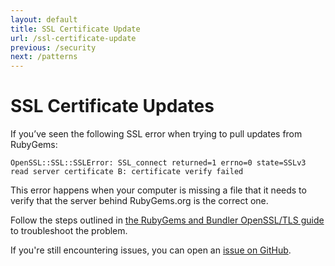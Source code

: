 ```yaml
---
layout: default
title: SSL Certificate Update
url: /ssl-certificate-update
previous: /security
next: /patterns
---
```


# SSL Certificate Updates

If you’ve seen the following SSL error when trying to pull updates from RubyGems:

```OpenSSL::SSL::SSLError: SSL_connect returned=1 errno=0 state=SSLv3 read server certificate B: certificate verify failed```

This error happens when your computer is missing a file that it needs to verify that the server behind RubyGems.org is the correct one.

Follow the steps outlined in [the RubyGems and Bundler OpenSSL/TLS guide](https://bundler.io/v2.0/guides/rubygems_tls_ssl_troubleshooting_guide.html#troubleshooting-certificate-errors) to troubleshoot the problem.

If you're still encountering issues, you can open an
[issue on GitHub](https://github.com/rubygems/rubygems).
